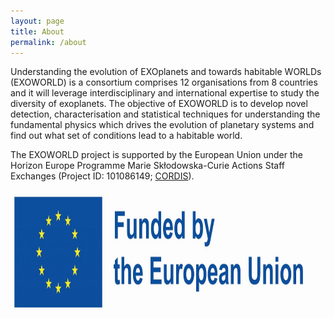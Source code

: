 ```yaml
---
layout: page
title: About
permalink: /about
---
```


Understanding the evolution of EXOplanets and towards habitable WORLDs (EXOWORLD) is a consortium comprises 12 organisations from 8 countries and it will leverage interdisciplinary and international expertise to study the diversity of exoplanets.
The objective of EXOWORLD is to develop novel detection, characterisation and statistical techniques for understanding the fundamental physics which drives the evolution of planetary systems and find out what set of conditions lead to a habitable world.

The EXOWORLD project is supported by the European Union under the Horizon Europe Programme Marie Skłodowska-Curie Actions Staff Exchanges (Project ID: 101086149; <a href="https://ec.europa.eu/info/funding-tenders/opportunities/portal/screen/how-to-participate/org-details/999999999/project/101086149/program/43108390/details">CORDIS</a>).

<img src="/assets/img/eu-funding-logo.jpeg" alt="EU funding logo" height="200">
